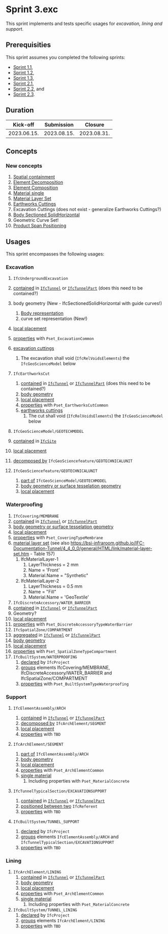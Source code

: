 # Sprint 3.exc

This sprint implements and tests specific usages for *excavation, lining and support*.


## Prerequisities

This sprint assumes you completed the following sprints:

- [Sprint 1.1](./sprint1_1.md),
- [Sprint 1.2](./sprint1_2.md),
- [Sprint 1.3](./sprint1_3.md),
- [Sprint 2.1](./sprint2_1.md),
- [Sprint 2.2](./sprint2_2.md), and
- [Sprint 2.3](./sprint2_3.md).


## Duration

| Kick-off    | Submission  | Closure     |
|-------------|-------------|-------------|
| 2023.06.15. | 2023.08.15. | 2023.08.31. |


## Concepts

### New concepts

1. [Spatial containment](https://bsi-infraroom.github.io/IFC-Documentation-Tunnel/4_4_0_0/general/HTML/link/spatial-containment.htm)
2. [Element Decomposition](https://bsi-infraroom.github.io/IFC-Documentation-Tunnel/4_4_0_0/general/HTML/link/element-decomposition.htm)
3. [Element Composition](https://bsi-infraroom.github.io/IFC-Documentation-Tunnel/4_4_0_0/general/HTML/link/element-composition.htm)
4. [Material single](https://bsi-infraroom.github.io/IFC-Documentation-Tunnel/4_4_0_0/general/HTML/link/material-single.htm)
5. [Material Layer Set](https://bsi-infraroom.github.io/IFC-Documentation-Tunnel/4_4_0_0/general/HTML/link/material-layer-set.htm)
6. [Earthworks Cuttings](https://bsi-infraroom.github.io/IFC-Documentation-Tunnel/4_4_0_0/general/HTML/link/earthworks-cuttings.htm)
7. Excavation Cuttings (does not exist - generalize Earthworks Cuttings?)
8. [Body Sectioned SolidHorizontal](https://bsi-infraroom.github.io/IFC-Documentation-Tunnel/4_4_0_0/general/HTML/link/body-sectionedsolidhorizontal.htm)
9. Geometric Curve Set!
10. [Product Span Positioning](https://bsi-infraroom.github.io/IFC-Documentation-Tunnel/4_4_0_0/general/HTML/link/product-span-positioning.htm)


## Usages

This sprint encompasses the following usages:

### Excavation

1. `IfcUndergroundExcavation`
  1. [contained](#new-concepts) in [`IfcTunnel`](./sprint2_1.md) or [`IfcTunnelPart`](./sprint2_1.md) (does this need to be contained?)
  1. body geometry (New - IfcSectionedSolidHorizontal with guide curves!)
     1. [Body representation](#new-concepts) 
     1. curve set representation (New!)
  1. [local placement](./sprint2_2.md)
  1. [properties](./sprint2_3.md) with `Pset_ExcavationCommon`
  1. [excavation cuttings](#new-concepts)
     1. The excavation shall void (`IfcRelVoidsElements`) the `IfcGeoScienceModel` below
1. `IfcEarthworksCut`
   1. [contained](#new-concepts) in [`IfcTunnel`](./sprint2_1.md) or [`IfcTunnelPart`](./sprint2_1.md) (does this need to be contained?)
   2. [body geometry](./sprint2_3.md)
   3. [local placement](./sprint2_2.md)
   4. [properties](./sprint2_3.md) with `Pset_EarthworksCutCommon`
   5. [earthworks cuttings](#new-concepts)
      1. The cut shall void (`IfcRelVoidsElements`) the `IfcGeoScienceModel` below
1. `IfcGeoScienceModel/GEOTECHMODEL` 
  1. [contained](#new-concepts) in [`IfcSite`](./sprint2_1.md) 
  1. [local placement](./sprint2_2.md)
  1. [decomposed by](#new-concepts) `IfcGeoSciencefeature/GEOTECHNICALUNIT`

1. `IfcGeoSciencefeature/GEOTECHNICALUNIT`
   1. [part of](#new-concepts) `IfcGeoScienceModel/GEOTECHMODEL` 
   1. [body geometry or surface tesselation geometry](./sprint2_3.md) 
   1. [local placement](./sprint2_2.md)


### Waterproofing

1. `IfcCovering/MEMBRANE`
  1. [contained](#new-concepts) in [`IfcTunnel`](./sprint2_1.md) or [`IfcTunnelPart`](./sprint2_1.md) 
  1. [body geometry or surface tesselation geometry](./sprint2_3.md) 
  1. [local placement](./sprint2_2.md)
  1. [properties](./sprint2_3.md) with `Pset_CoveringTypeMembrane`
  1. [material layer set](#new-concepts) (see also https://bsi-infraroom.github.io/IFC-Documentation-Tunnel/4_4_0_0/general/HTML/link/material-layer-set.htm - Table 157)
     1. IfcMaterialLayer-1
        1. LayerThickness = 2 mm
        1. Name = 'Front'
        1. Material.Name = "Synthetic"
     1. IfcMaterialLayer-2
        1. LayerThickness = 0.5 mm
        1. Name = "Fill"
        1. Material.Name = 'GeoTextile'
1. `IfcDiscreteAccessory/WATER_BARRIER`
  1. [contained](#new-concepts) in [`IfcTunnel`](./sprint2_1.md) or [`IfcTunnelPart`](./sprint2_1.md) 
  1. Geometry?
  1. [local placement](./sprint2_2.md)
  1. [properties](./sprint2_3.md) with `Pset_DiscreteAccessoryTypeWaterBarrier`
1. `IfcSpatialZone/COMPARTMENT`
  1. [aggregated](./sprint2_1.md) in [`IfcTunnel`](./sprint2_1.md) or [`IfcTunnelPart`](./sprint2_1.md) 
  1. [body geometry](./sprint2_3.md)
  1. [local placement](./sprint2_2.md)
  1. [properties](./sprint2_3.md) with `Pset_SpatialZoneTypeCompartment`
1. `IfcBuiltSystem/WATERPROOFING`
   1. [declared](./sprint2_1.md) by `IfcProject`
   1. [groups](./sprint2_1.md) elements IfcCovering/MEMBRANE, IfcDiscreteAccessory/WATER_BARRIER and IfcSpatialZone/COMPARTMENT
   1. [properties](./sprint2_3.md) with `Pset_BuiltSystemTypeWaterproofing`

### Support

1. `IfcElementAssembly/ARCH`
   1. [contained](#new-concepts) in [`IfcTunnel`](./sprint2_1.md) or [`IfcTunnelPart`](./sprint2_1.md) 
   2. [decomposed by](#new-concepts) `IfcArchElement/SEGMENT`
   3. [local placement](./sprint2_2.md)
   4. [properties](./sprint2_3.md) with `TBD`

2. `IfcArchElement/SEGMENT`
   1. [part of](#new-concepts) `IfcElementAssembly/ARCH`
   2. [body geometry](./sprint2_3.md) 
   3. [local placement](./sprint2_2.md)
   4. [properties](./sprint2_3.md) with `Pset_ArchElementCommon`
   5. [single material](#new-concepts)
      1. Including properties with `Pset_MaterialConcrete`

3. `IfcTunnelTypicalSection/EXCAVATIONSUPPORT`
   1. [contained](#new-concepts) in [`IfcTunnel`](./sprint2_1.md) or [`IfcTunnelPart`](./sprint2_1.md) 
   2. [positioned between two](#new-concepts) `IfcReferent`
   3. [properties](./sprint2_3.md) with `TBD`

4. `IfcBuiltSystem/TUNNEL_SUPPORT`
   1. [declared](./sprint2_1.md) by `IfcProject`
   2. [groups](./sprint2_1.md) elements `IfcElementAssembly/ARCH` and `IfcTunnelTypicalSection/EXCAVATIONSUPPORT`
   3. [properties](./sprint2_3.md) with `TBD`

### Lining

1. `IfcArchElement/LINING`
   1. [contained](#new-concepts) in [`IfcTunnel`](./sprint2_1.md) or [`IfcTunnelPart`](./sprint2_1.md) 
   2. [body geometry](./sprint2_3.md) 
   3. [local placement](./sprint2_2.md)
   4. [properties](./sprint2_3.md) with `Pset_ArchElementCommon`
   5. [single material](#new-concepts)
      1. Including properties with `Pset_MaterialConcrete`
2. `IfcBuiltSystem/TUNNEL_LINING`
   1. [declared](./sprint2_1.md) by `IfcProject`
   2. [groups](./sprint2_1.md) elements `IfcArchElement/LINING`
   3. [properties](./sprint2_3.md) with `TBD`


